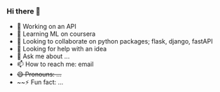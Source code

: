 ### Hi there 👋

- 🔭 Working on an API
- 🌱 Learning ML on coursera
- 👯 Looking to collaborate on python packages; flask, django, fastAPI
- 🤔 Looking for help with an idea
- 💬 Ask me about ...
- 📫 How to reach me: email
- ~~😄 Pronouns: ...~~
- ~~⚡ Fun fact: ...
